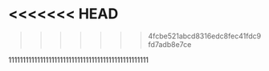 <<<<<<< HEAD
=======

>>>>>>> 4fcbe521abcd8316edc8fec41fdc9fd7adb8e7ce

1111111111111111111111111111111111111111111111111


